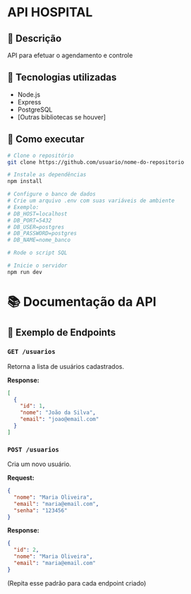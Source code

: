 # API HOSPITAL

## 📝 Descrição
API para efetuar o agendamento e controle 

## 🚀 Tecnologias utilizadas
- Node.js
- Express
- PostgreSQL
- [Outras bibliotecas se houver]

## 🔧 Como executar
```bash
# Clone o repositório
git clone https://github.com/usuario/nome-do-repositorio

# Instale as dependências
npm install

# Configure o banco de dados
# Crie um arquivo .env com suas variáveis de ambiente
# Exemplo:
# DB_HOST=localhost
# DB_PORT=5432
# DB_USER=postgres
# DB_PASSWORD=postgres
# DB_NAME=nome_banco

# Rode o script SQL

# Inicie o servidor
npm run dev
```

# 📚 Documentação da API

## 🎯 Exemplo de Endpoints

### `GET /usuarios`
Retorna a lista de usuários cadastrados.

**Response:**
```json
[
  {
    "id": 1,
    "nome": "João da Silva",
    "email": "joao@email.com"
  }
]
```

### `POST /usuarios`
Cria um novo usuário.

**Request:**
```json
{
  "nome": "Maria Oliveira",
  "email": "maria@email.com",
  "senha": "123456"
}
```

**Response:**
```json
{
  "id": 2,
  "nome": "Maria Oliveira",
  "email": "maria@email.com"
}
```

(Repita esse padrão para cada endpoint criado)
